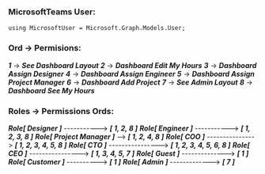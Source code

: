 ### MicrosoftTeams User:
`using MicrosoftUser = Microsoft.Graph.Models.User;`


### Ord -> Permisions:
***1*** -> ***See Dashboard Layout***
***2*** -> ***Dashboard Edit My Hours***
***3*** -> ***Dashboard Assign Designer***
***4*** -> ***Dashboard Assign Engineer***
***5*** -> ***Dashboard Assign Project Manager***
***6*** -> ***Dashboard Add Project***
***7*** -> ***See Admin Layout***
***8*** -> ***Dashboard See My Hours***


### Roles -> Permissions Ords:
***Role[ Designer ]*** -----------> ***[ 1, 2, 8 ]***
***Role[ Engineer ]*** -----------> ***[ 1, 2, 3, 8 ]***
***Role[ Project Manager ]*** --> ***[ 1, 2, 4, 8 ]***
***Role[ COO ]*** ---------------> ***[ 1, 2, 3, 4, 5, 8 ]***
***Role[ CTO ]*** ----------------> ***[ 1, 2, 3, 4, 5, 6, 8 ]***
***Role[ CEO ]*** ----------------> ***[ 1, 3, 4, 5, 7 ]***
***Role[ Guest ]*** --------------> ***[ 1 ]***
***Role[ Customer ]*** ----------> ***[ 1 ]***
***Role[ Admin ]*** -------------> ***[ 7 ]***